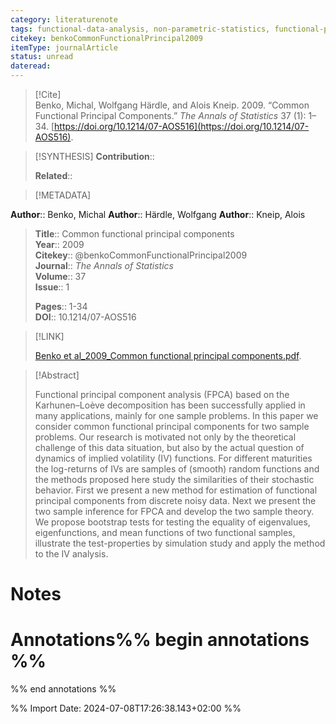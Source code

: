```yaml
---
category: literaturenote
tags: functional-data-analysis, non-parametric-statistics, functional-principal-components, two-sample-problem
citekey: benkoCommonFunctionalPrincipal2009
itemType: journalArticle
status: unread  
dateread:  
---
```


> [!Cite]  
> Benko, Michal, Wolfgang Härdle, and Alois Kneip. 2009. “Common Functional Principal Components.” _The Annals of Statistics_ 37 (1): 1–34. [https://doi.org/10.1214/07-AOS516](https://doi.org/10.1214/07-AOS516).

> [!SYNTHESIS] 
>**Contribution**::
>
>**Related**:: 
>

> [!METADATA]  
>
**Author**:: Benko, Michal
**Author**:: Härdle, Wolfgang
**Author**:: Kneip, Alois<br>
> **Title**:: Common functional principal components    
> **Year**:: 2009     
> **Citekey**:: @benkoCommonFunctionalPrincipal2009    
>**Journal**:: *The Annals of Statistics*    
>**Volume**:: 37    
>**Issue**:: 1     
>    
>    
>     
> **Pages**:: 1-34    
>**DOI**:: 10.1214/07-AOS516    
>

> [!LINK] 
>
> [Benko et al_2009_Common functional principal components.pdf](file:///Users/steven/Library/Mobile%20Documents/com~apple~CloudDocs/Zotero/bibliography/The%20Annals%20of%20Statistics/2009/Benko%20et%20al_2009_Common%20functional%20principal%20components.pdf).

>[!Abstract]
>
>Functional principal component analysis (FPCA) based on the Karhunen–Loève decomposition has been successfully applied in many applications, mainly for one sample problems. In this paper we consider common functional principal components for two sample problems. Our research is motivated not only by the theoretical challenge of this data situation, but also by the actual question of dynamics of implied volatility (IV) functions. For different maturities the log-returns of IVs are samples of (smooth) random functions and the methods proposed here study the similarities of their stochastic behavior. First we present a new method for estimation of functional principal components from discrete noisy data. Next we present the two sample inference for FPCA and develop the two sample theory. We propose bootstrap tests for testing the equality of eigenvalues, eigenfunctions, and mean functions of two functional samples, illustrate the test-properties by simulation study and apply the method to the IV analysis.
>>


# Notes<br>
# Annotations%% begin annotations %%  
 
  
%% end annotations %%

%% Import Date: 2024-07-08T17:26:38.143+02:00 %%
